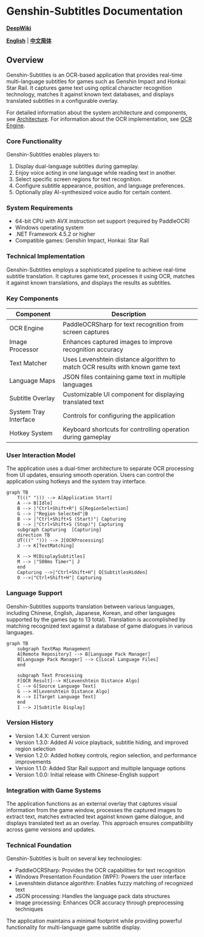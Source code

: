 # Genshin-Subtitles Documentation

[**DeepWiki**](https://deepwiki.com/qew21/Genshin-Subtitles)

[**English**](./README.md) | [**中文简体**](./README_CN.md)

## Overview

Genshin-Subtitles is an OCR-based application that provides real-time multi-language subtitles for games such as Genshin Impact and Honkai: Star Rail. It captures game text using optical character recognition technology, matches it against known text databases, and displays translated subtitles in a configurable overlay.

For detailed information about the system architecture and components, see [Architecture](#architecture). For information about the OCR implementation, see [OCR Engine](#ocr-engine).

### Core Functionality

Genshin-Subtitles enables players to:

1. Display dual-language subtitles during gameplay.
2. Enjoy voice acting in one language while reading text in another.
3. Select specific screen regions for text recognition.
4. Configure subtitle appearance, position, and language preferences.
5. Optionally play AI-synthesized voice audio for certain content.

### System Requirements

- 64-bit CPU with AVX instruction set support (required by PaddleOCR)
- Windows operating system
- .NET Framework 4.5.2 or higher
- Compatible games: Genshin Impact, Honkai: Star Rail

### Technical Implementation

Genshin-Subtitles employs a sophisticated pipeline to achieve real-time subtitle translation. It captures game text, processes it using OCR, matches it against known translations, and displays the results as subtitles.

### Key Components

| Component          | Description                                                                 |
|--------------------|-----------------------------------------------------------------------------|
| OCR Engine         | PaddleOCRSharp for text recognition from screen captures                    |
| Image Processor    | Enhances captured images to improve recognition accuracy                    |
| Text Matcher       | Uses Levenshtein distance algorithm to match OCR results with known game text|
| Language Maps      | JSON files containing game text in multiple languages                        |
| Subtitle Overlay   | Customizable UI component for displaying translated text                    |
| System Tray Interface| Controls for configuring the application                                   |
| Hotkey System      | Keyboard shortcuts for controlling operation during gameplay                 |

### User Interaction Model

The application uses a dual-timer architecture to separate OCR processing from UI updates, ensuring smooth operation. Users can control the application using hotkeys and the system tray interface.
```mermaid
graph TB
    T(((" "))) --> A[Application Start] 
    A --> B[Idle]
    B --> |"Ctrl+Shift+R"| G[RegionSelection]
    G --> |"Region Selected"|B
    B --> |"Ctrl+Shift+S (Start)"| Capturing
    B --> |"Ctrl+Shift+S (Stop)"| Capturing
    subgraph Capturing  [Capturing]
    direction TB
    UT(((" "))) --> J[OCRProcessing]
    J --> K[TextMatching]
    
    K --> M[DisplaySubtitles]
    M --> |"500ms Timer"| J
    end
    Capturing -->|"Ctrl+Shift+H"| O[SubtitlesHidden]
    O -->|"Ctrl+Shift+H"| Capturing

```

### Language Support

Genshin-Subtitles supports translation between various languages, including Chinese, English, Japanese, Korean, and other languages supported by the games (up to 13 total). Translation is accomplished by matching recognized text against a database of game dialogues in various languages.


```mermaid
graph TB
    subgraph TextMap Management
    A[Remote Repository] --> B[Language Pack Manager]
    B[Language Pack Manager] --> C[Local Language Files]
    end
    
    subgraph Text Processing
    F[OCR Result]--> H[Levenshtein Distance Algo]
    C --> G[Source Language Text]
    G --> H[Levenshtein Distance Algo]
    H --> I[Target Language Text]
    end
    I --> J[Subtitle Display]

```


### Version History

- Version 1.4.X: Current version
- Version 1.3.0: Added AI voice playback, subtitle hiding, and improved region selection
- Version 1.2.0: Added hotkey controls, region selection, and performance improvements
- Version 1.1.0: Added Star Rail support and multiple language options
- Version 1.0.0: Initial release with Chinese-English support

### Integration with Game Systems

The application functions as an external overlay that captures visual information from the game window, processes the captured images to extract text, matches extracted text against known game dialogue, and displays translated text as an overlay. This approach ensures compatibility across game versions and updates.

### Technical Foundation

Genshin-Subtitles is built on several key technologies:

- PaddleOCRSharp: Provides the OCR capabilities for text recognition
- Windows Presentation Foundation (WPF): Powers the user interface
- Levenshtein distance algorithm: Enables fuzzy matching of recognized text
- JSON processing: Handles the language pack data structures
- Image processing: Enhances OCR accuracy through preprocessing techniques

The application maintains a minimal footprint while providing powerful functionality for multi-language game subtitle display.